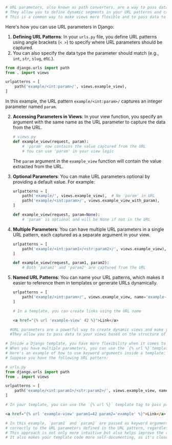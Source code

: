 ```python
# URL parameters, also known as path converters, are a way to pass data to Django views through the URL itself.
# They allow you to define dynamic segments in your URL patterns and capture those segments as arguments in your view functions. 
# This is a common way to make views more flexible and to pass data to them based on the URL.
```

Here's how you can use URL parameters in Django:

1. **Defining URL Patterns**: In your `urls.py` file, you define URL patterns using angle brackets (`< >`) to specify where URL parameters should be captured.
2.  You can also specify the data type the parameter should match (e.g., `int`, `str`, `slug`, etc.).

   ```python
   from django.urls import path
   from . import views

   urlpatterns = [
       path('example/<int:param>/', views.example_view),
   ]
   ```

   In this example, the URL pattern `example/<int:param>/` captures an integer parameter named `param`.

2. **Accessing Parameters in Views**: In your view function, you specify an argument with the same name as the URL parameter to capture the data from the URL.

   ```python
   # views.py
   def example_view(request, param):
       # 'param' now contains the value captured from the URL
       # You can use 'param' in your view logic
   ```

   The `param` argument in the `example_view` function will contain the value extracted from the URL.

3. **Optional Parameters**: You can make URL parameters optional by providing a default value. For example:

   ```python
   urlpatterns = [
       path('example/', views.example_view),  # No 'param' in URL
       path('example/<int:param>/', views.example_view_with_param),
   ]

   def example_view(request, param=None):
       # 'param' is optional and will be None if not in the URL
   ```

4. **Multiple Parameters**: You can have multiple URL parameters in a single URL pattern, each captured as a separate argument in your view.

   ```python
   urlpatterns = [
       path('example/<int:param1>/<str:param2>/', views.example_view),
   ]

   def example_view(request, param1, param2):
       # Both 'param1' and 'param2' are captured from the URL
   ```

5. **Named URL Patterns**: You can name your URL patterns, which makes it easier to reference them in templates or generate URLs dynamically.

   ```python
   urlpatterns = [
       path('example/<int:param>/', views.example_view, name='example-view'),
   ]

   # In a template, you can create links using the URL name
   ```
   ```html
   <a href="{% url 'example-view' 42 %}">Link</a>
   ```
```python
  #URL parameters are a powerful way to create dynamic views and make your Django application more flexible.
  #They allow you to pass data to your views based on the structure of the URL, which is a common practice in web applications.
```


```python
# Inside a Django template, you have more flexibility when it comes to using keyword arguments for passing parameters to a view.
# When you have multiple parameters, you can use the `{% url %}`template tag to pass parameters by name, making it more intuitive and readable.
# Here's an example of how to use keyword arguments inside a template:
# Suppose you have the following URL pattern:

# urls.py
from django.urls import path
from . import views

urlpatterns = [
    path('example/<int:param1>/<str:param2>/', views.example_view, name='example-view'),
]

# In your template, you can use the `{% url %}` template tag to pass parameters by name:
```


```html
<a href="{% url 'example-view' param1=42 param2='example' %}">Link</a>
```
```python
# In this example, `param1` and `param2` are passed as keyword arguments using their names. The URL tag ensures that these values are matched
# correctly to the URL parameters defined in the URL pattern, regardless of their order.
# This approach is not only more intuitive but also helps improve the readability of your templates, especially when you have multiple parameters.
# It also makes your template code more self-documenting, as it's clear what each parameter represents.
```
